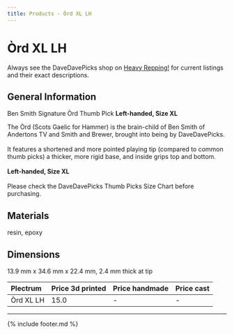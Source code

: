 ```yaml
---
title: Products - Òrd XL LH
---
```

# Òrd XL LH

Always see the DaveDavePicks shop on [Heavy Repping!](https://www.heavyrepping.com/store/shop/davedavepicks/) for current listings and their exact descriptions.

## General Information
Ben Smith Signature Òrd Thumb Pick **Left-handed, Size XL**

The Òrd (Scots Gaelic for Hammer) is the brain-child of Ben Smith of Andertons TV and Smith and Brewer, brought into being by DaveDavePicks.<br/><br/>It features a shortened and more pointed playing tip (compared to common thumb picks) a thicker, more rigid base, and inside grips top and bottom.<br/><br/>**Left-handed, Size XL**<br/><br/>Please check the DaveDavePicks Thumb Picks Size Chart before purchasing.

## Materials
resin, epoxy

## Dimensions
13.9 mm x 34.6 mm x 22.4 mm, 2.4 mm thick at tip

| **Plectrum**                                        | **Price 3d printed**   | **Price handmade**   | **Price cast**   |
|:----------------------------------------------------|:-----------------------|:---------------------|:-----------------|
| Òrd XL LH                                          | 15.0               | -             | -         |

---

{% include footer.md %}